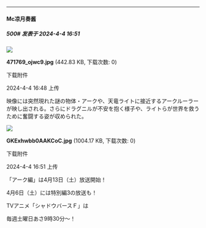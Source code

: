 ﻿
*****

####  Mc凉月奏酱  
##### 500#       发表于 2024-4-4 16:51

<img src="https://img.saraba1st.com/forum/202404/04/164856r9vikk6ddzq7hv5d.jpg" referrerpolicy="no-referrer">

<strong>471769_ojwc9.jpg</strong> (442.83 KB, 下载次数: 0)

下载附件

2024-4-4 16:48 上传

映像には突然現れた謎の物体・アークや、天竜ライトに接近するアークルーラーが映し出される。さらにドラグニルが不安を抱く様子や、ライトらが世界を救うために奮闘する姿が収められた。

<img src="https://img.saraba1st.com/forum/202404/04/165106wbczzxsclsbxiasl.jpg" referrerpolicy="no-referrer">

<strong>GKExhwbb0AAKCoC.jpg</strong> (1004.17 KB, 下载次数: 0)

下载附件

2024-4-4 16:51 上传

「アーク編」は4月13日（土）放送開始！

4月6日（土）には特別編3の放送も！

TVアニメ「シャドウバースＦ」は

毎週土曜日あさ9時30分～！

